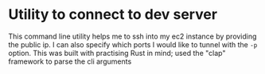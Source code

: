 # Utility to connect to dev server

This command line utility helps me to ssh into my ec2 instance by providing the public ip. I can also specify which ports I would like to tunnel with the `-p` option. This was built with practising Rust in mind; used the "clap" framework to parse the cli arguments
